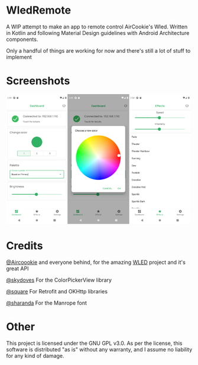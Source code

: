 # WledRemote
A WIP attempt to make an app to remote control AirCookie's Wled. Written in Kotlin and following Material Design guidelines with Android Architecture components.

Only a handful of things are working for now and there's still a lot of stuff to implement

# Screenshots
<img src="/images/home_screen.png" width="33%"><img src="/images/color_screen.png" width="33%"><img src="/images/effects_screen.png" width="33%">

# Credits
[@Aircoookie](https://github.com/Aircoookie) and everyone behind, for the amazing [WLED](https://github.com/Aircoookie/WLED) project and it's great API

[@skydoves](https://github.com/skydoves) For the ColorPickerView library

[@square](https://github.com/square) For Retrofit and OKHttp libraries

[@sharanda](https://github.com/sharanda) For the Manrope font

# Other
This project is licensed under the GNU GPL v3.0. As per the license, this software is distributed "as is" without any warranty, and I assume no liability for any kind of damage.
